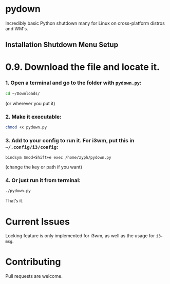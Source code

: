 # pydown
Incredibly basic Python shutdown many for Linux on cross-platform distros and WM's.

## Installation Shutdown Menu Setup

# 0.9. Download the file and locate it.

### 1. Open a terminal and go to the folder with `pydown.py`:
   ```bash
   cd ~/Downloads/
   ```
   (or wherever you put it)

### 2. Make it executable:
   ```bash
   chmod +x pydown.py
   ```

### 3. Add to your config to run it. For i3wm, put this in `~/.config/i3/config`:
   ```
   bindsym $mod+Shift+e exec /home/zyph/pydown.py
   ```
   (change the key or path if you want)

### 4. Or just run it from terminal:
   ```bash
   ./pydown.py
   ```

That’s it.

# Current Issues
Locking feature is only implemented for i3wm, as well as the usage for `i3-msg`.


# Contributing
Pull requests are welcome.
